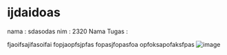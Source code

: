 # ijdaidoas
nama : sdasodas nim : 2320  Nama Tugas :


fjaoifsajifasoifai
fopjaopfsjpfas
fopasjfopasfoa
opfoksapofaksfpas
![image](https://github.com/user-attachments/assets/e6df89f2-75a8-42d1-8ae1-8e4b84486c05)
